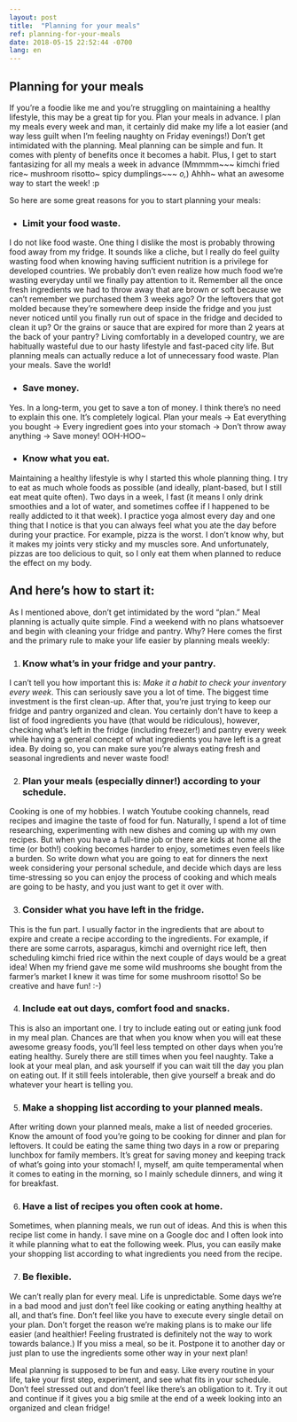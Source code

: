 ```yaml
---
layout: post
title:  "Planning for your meals"
ref: planning-for-your-meals
date: 2018-05-15 22:52:44 -0700
lang: en
---
```

## Planning for your meals

If you’re a foodie like me and you’re struggling on maintaining a healthy lifestyle, this may be a great tip for you. Plan your meals in advance. I plan my meals every week and man, it certainly did make my life a lot easier (and way less guilt when I’m feeling naughty on Friday evenings!) Don’t get intimidated with the planning. Meal planning can be simple and fun. It comes with plenty of benefits once it becomes a habit. Plus, I get to start fantasizing for all my meals a week in advance (Mmmmm~~~ kimchi fried rice~ mushroom risotto~ spicy dumplings~~~ *o,*)  Ahhh~ what an awesome way to start the week! :p

So here are some great reasons for you to start planning your meals:

- ### Limit your food waste.
I do not like food waste. One thing I dislike the most is probably throwing food away from my fridge. It sounds like a cliche, but I really do feel guilty wasting food when knowing having sufficient nutrition is a privilege for developed countries. We probably don’t even realize how much food we’re wasting everyday until we finally pay attention to it. Remember all the once fresh ingredients we had to throw away that are brown or soft because we can’t remember we purchased them 3 weeks ago? Or the leftovers that got molded because they’re somewhere deep inside the fridge and you just never noticed until you finally run out of space in the fridge and decided to clean it up? Or the grains or sauce that are expired for more than 2 years at the back of your pantry? Living comfortably in a developed country, we are habitually wasteful due to our hasty lifestyle and fast-paced city life. But planning meals can actually reduce a lot of unnecessary food waste.
Plan your meals. Save the world!

- ### Save money.
Yes. In a long-term, you get to save a ton of money. I think there’s no need to explain this one. It’s completely logical. Plan your meals -> Eat everything you bought -> Every ingredient goes into your stomach -> Don’t throw away anything -> Save money! OOH-HOO~

- ### Know what you eat.
Maintaining a healthy lifestyle is why I started this whole planning thing. I try to eat as much whole foods as possible (and ideally, plant-based, but I still eat meat quite often). Two days in a week, I fast (it means I only drink smoothies and a lot of water, and sometimes coffee if I happened to be really addicted to it that week). I practice yoga almost every day and one thing that I notice is that you can always feel what you ate the day before during your practice. For example, pizza is the worst. I don’t know why, but it makes my joints very sticky and my muscles sore. And unfortunately, pizzas are too delicious to quit, so I only eat them when planned to reduce the effect on my body.

## And here’s how to start it:
As I mentioned above, don’t get intimidated by the word “plan.” Meal planning is actually quite simple. Find a weekend with no plans whatsoever and begin with cleaning your fridge and pantry. Why? Here comes the first and the primary rule to make your life easier by planning meals weekly:

1. ### Know what’s in your fridge and your pantry.
I can’t tell you how important this is: _Make it a habit to check your inventory every week_. This can seriously save you a lot of time. The biggest time investment is the first clean-up. After that, you’re just trying to keep our fridge and pantry organized and clean. You certainly don’t have to keep a list of food ingredients you have (that would be ridiculous), however, checking what’s left in the fridge (including freezer!) and pantry every week while having a general concept of what ingredients you have left is a great idea. By doing so, you can make sure you’re always eating fresh and seasonal ingredients and never waste food!

2. ### Plan your meals (especially dinner!) according to your schedule.
Cooking is one of my hobbies. I watch Youtube cooking channels, read recipes and imagine the taste of food for fun. Naturally, I spend a lot of time researching, experimenting with new dishes and coming up with my own recipes. But when you have a full-time job or there are kids at home all the time (or both!) cooking becomes harder to enjoy, sometimes even feels like a burden. So write down what you are going to eat for dinners the next week considering your personal schedule, and decide which days are less time-stressing so you can enjoy the process of cooking and which meals are going to be hasty, and you just want to get it over with.

3. ### Consider what you have left in the fridge.
This is the fun part. I usually factor in the ingredients that are about to expire and create a recipe according to the ingredients. For example, if there are some carrots, asparagus, kimchi and overnight rice left, then scheduling kimchi fried rice within the next couple of days would be a great idea! When my friend gave me some wild mushrooms she bought from the farmer’s market I knew it was time for some mushroom risotto! So be creative and have fun! :-)

4. ### Include eat out days, comfort food and snacks.
This is also an important one. I try to include eating out or eating junk food in my meal plan. Chances are that when you know when you will eat these awesome greasy foods, you’ll feel less tempted on other days when you’re eating healthy. Surely there are still times when you feel naughty. Take a look at your meal plan, and ask yourself if you can wait till the day you plan on eating out. If it still feels intolerable, then give yourself a break and do whatever your heart is telling you.

5. ### Make a shopping list according to your planned meals.
After writing down your planned meals, make a list of needed groceries. Know the amount of food you’re going to be cooking for dinner and plan for leftovers. It could be eating the same thing two days in a row or preparing lunchbox for family members. It’s great for saving money and keeping track of what’s going into your stomach! I, myself, am quite temperamental when it comes to eating in the morning, so I mainly schedule dinners, and wing it for breakfast.

6. ### Have a list of recipes you often cook at home.
Sometimes, when planning meals, we run out of ideas. And this is when this recipe list come in handy. I save mine on a Google doc and I often look into it while planning what to eat the following week. Plus, you can easily make your shopping list according to what ingredients you need from the recipe.

7. ### Be flexible.
We can’t really plan for every meal. Life is unpredictable. Some days we’re in a bad mood and just don’t feel like cooking or eating anything healthy at all, and that’s fine. Don’t feel like you have to execute every single detail on your plan. Don’t forget the reason we’re making plans is to make our life easier (and healthier! Feeling frustrated is definitely not the way to work towards balance.) If you miss a meal, so be it. Postpone it to another day or just plan to use the ingredients some other way in your next plan!

Meal planning is supposed to be fun and easy. Like every routine in your life, take your first step, experiment, and see what fits in your schedule. Don’t feel stressed out and don’t feel like there’s an obligation to it. Try it out and continue if it gives you a big smile at the end of a week looking into an organized and clean fridge!
